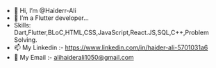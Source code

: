 - 👋 Hi, I’m @Haiderr-Ali
- 👀 I’m a Flutter developer...
- Skills: Dart,Flutter,BLoC,HTML,CSS,JavaScript,React.JS,SQL,C++,Problem Solving.
- 📫 My Linkedin :- https://www.linkedin.com/in/haider-ali-5701031a6
- 📧 My Email :- alihaiderali1050@gmail.com


<!---
Haiderr-Ali/Haiderr-Ali is a ✨ special ✨ repository because its `README.md` (this file) appears on your GitHub profile.
You can click the Preview link to take a look at your changes.
--->
